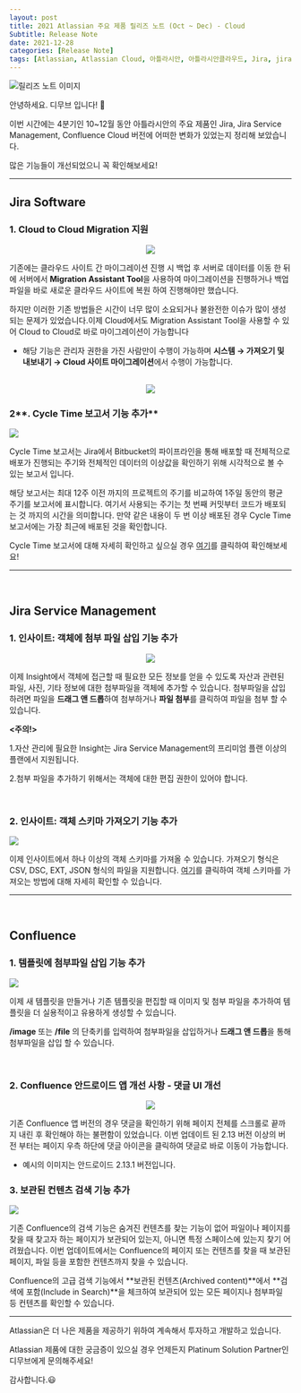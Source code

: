 ```yaml
---
layout: post
title: 2021 Atlassian 주요 제품 릴리즈 노트 (Oct ~ Dec) - Cloud
Subtitle: Release Note
date: 2021-12-28
categories: [Release Note]
tags: [Atlassian, Atlassian Cloud, 아틀라시안, 아틀라시안클라우드, Jira, jira, Jira Cloud, Release, Release Note, Jira Sofrware, Jira Service Management, Confluence,컨플,DevOps, 데브옵스, dev, Dev, 에자일, Agile, Wiki]
---
```




![릴리즈 노트 이미지](https://dmove-kr.github.io/assets/images/banners/Release%20Note%20Server/%EC%83%81%EB%B0%98%EA%B8%B0%20%EB%85%B8%ED%8A%B8%20Server-1.png)

안녕하세요. 디무브 입니다! :balloon:

이번 시간에는 4분기인 10~12월 동안 아틀라시안의 주요 제품인 Jira, Jira Service Management, Confluence Cloud 버전에 어떠한 변화가 있었는지 정리해 보았습니다.

많은 기능들이 개선되었으니 꼭 확인해보세요!

---

## Jira Software



### 1. Cloud to Cloud Migration 지원 

<center><img src="https://blog.dmove.kr/assets/images/banners/Release%20Note%20Cloud/Jira/2021_4Q/1.png"></center>



기존에는 클라우드 사이트 간 마이그레이션 진행 시 백업 후 서버로 데이터를 이동 한 뒤에 서버에서 **Migration Assistant Tool**을 사용하여 마이그레이션을 진행하거나 백업 파일을 바로 새로운 클라우드 사이트에 복원 하여 진행해야만 했습니다. 

하지만 이러한 기존 방법들은 시간이 너무 많이 소요되거나 불완전한 이슈가 많이 생성되는 문제가 있었습니다.이제 Cloud에서도 Migration Assistant Tool을 사용할 수 있어 Cloud to Cloud로 바로 마이그레이션이 가능합니다

- 해당 기능은 관리자 권한을 가진 사람만이 수행이 가능하며 **시스템 → 가져오기 및 내보내기 → Cloud 사이트 마이그레이션**에서 수행이 가능합니다.



<br/>

<center><img src="https://blog.dmove.kr/assets/images/banners/Release%20Note%20Cloud/Jira/2021_4Q/2.png"/></center>



### 2**. Cycle Time 보고서 기능 추가**

![](https://blog.dmove.kr/assets/images/banners/Release%20Note%20Cloud/Jira/2021_4Q/3.png)

Cycle Time 보고서는 Jira에서 Bitbucket의 파이프라인을 통해 배포할 때 전체적으로 배포가 진행되는 주기와 전체적인 데이터의 이상값을 확인하기 위해 시각적으로 볼 수 있는 보고서 입니다. <br/>   

해당 보고서는 최대 12주 이전 까지의 프로젝트의 주기를 비교하여 1주일 동안의 평균 주기를 보고서에 표시합니다. 
여기서 사용되는 주기는 첫 번째 커밋부터 코드가 배포되는 것 까지의 시간을 의미합니다. 만약 같은 내용이 두 번 이상 배포된 경우 Cycle Time 보고서에는 가장 최근에 배포된 것을 확인합니다.

 

Cycle Time 보고서에 대해 자세히 확인하고 싶으실 경우 [여기](https://support.atlassian.com/jira-software-cloud/docs/view-and-understand-your-cycle-time-report/)를 클릭하여 확인해보세요!

------

<br/>

## Jira Service Management

### 1. 인사이트:  객체에 첨부 파일 삽입 기능 추가



<center><img src="https://blog.dmove.kr/assets/images/banners/Release%20Note%20Cloud/Jira%20Service%20Management/2021_4Q/1.png"/></center>

 이제 Insight에서 객체에 접근할 때 필요한 모든 정보를 얻을 수 있도록 자산과 관련된 파일, 사진, 기타 정보에 대한 첨부파일을 객체에 추가할 수 있습니다. 첨부파일을 삽입 하려면 파일을 **드래그 앤 드롭**하여 첨부하거나 **파일 첨부**를 클릭하여 파일을 첨부 할 수 있습니다.

**<주의!>**

1.자산 관리에 필요한 Insight는 Jira Service Management의 프리미엄 플랜 이상의 플랜에서 지원됩니다.

2.첨부 파일을 추가하기 위해서는 객체에 대한 편집 권한이 있어야 합니다. 

<br/>

### 2. 인사이트: 객체 스키마 가져오기 기능 추가



![](https://blog.dmove.kr/assets/images/banners/Release%20Note%20Cloud/Jira%20Service%20Management/2021_4Q/2.png)



   이제 인사이트에서 하나 이상의 객체 스키마를 가져올 수 있습니다. 가져오기 형식은 CSV, DSC, EXT, JSON 형식의 파일을 지원합니다. [여기](https://support.atlassian.com/organization-administration/docs/update-a-product-url/)를 클릭하여 객체 스키마를 가져오는 방법에 대해 자세히 확인할 수 있습니다.

---

<br/>

## Confluence

### 1. 템플릿에 첨부파일 삽입 기능 추가



![](https://blog.dmove.kr/assets/images/banners/Release%20Note%20Cloud/Confluence/2021_4Q/1.png)

이제 새 템플릿을 만들거나 기존 템플릿을 편집할 때 이미지 및 첨부 파일을 추가하여 템플릿을 더 실용적이고 유용하게 생성할 수 있습니다.

**/image** 또는 **/file** 의 단축키를 입력하여 첨부파일을 삽입하거나 **드래그 앤 드롭**을 통해 첨부파일을 삽입 할 수 있습니다.

 <br/>

### 2. Confluence 안드로이드 앱 개선 사항 - 댓글 UI 개선



<center><img src="https://blog.dmove.kr/assets/images/banners/Release%20Note%20Cloud/Confluence/2021_4Q/2.png"></center>

기존 Confluence 앱 버전의 경우 댓글을 확인하기 위해 페이지 전체를 스크롤로 끝까지 내린 후 확인해야 하는 불편함이 있었습니다. 이번 업데이트 된 2.13 버전 이상의 버전 부터는 페이지 우측 하단에 댓글 아이콘을 클릭하여 댓글로 바로 이동이 가능합니다. 

- 예시의 이미지는 안드로이드 2.13.1 버전입니다.





### 3. 보관된 컨텐츠 검색 기능 추가

![](https://blog.dmove.kr/assets/images/banners/Release%20Note%20Cloud/Confluence/2021_4Q/3.png)



기존 Confluence의 검색 기능은 숨겨진 컨텐츠를 찾는 기능이 없어 파일이나 페이지를 찾을 때 찾고자 하는 페이지가 보관되어 있는지, 아니면 특정 스페이스에 있는지 찾기 어려웠습니다. 이번 업데이트에서는 Confluence의 페이지 또는 컨텐츠를 찾을 때 보관된 페이지, 파일 등을 포함한 컨텐츠까지 찾을 수 있습니다. 

Confluence의 고급 검색 기능에서 **보관된 컨텐츠(Archived content)**에서 **검색에 포함(Include in Search)**을 체크하여 보관되어 있는 모든 페이지나 첨부파일 등 컨텐츠를 확인할 수 있습니다.

---



Atlassian은 더 나은 제품을 제공하기 위하여 계속해서 투자하고 개발하고 있습니다.

Atlassian 제품에 대한 궁금증이 있으실 경우 언제든지 Platinum Solution Partner인 디무브에게 문의해주세요!

감사합니다.😃

